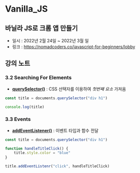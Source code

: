 # Vanilla_JS
## 바닐라 JS로 크롬 앱 만들기

* 일시 : 2022년 2월 24일 ~ 2022년 3월 일
* 링크 : https://nomadcoders.co/javascript-for-beginners/lobby

## 강의 노트
### 3.2 Searching For Elements

* [__querySelector()__](https://developer.mozilla.org/ko/docs/Web/API/Document/querySelector) : CSS 선택자를 이용하여 _첫번째 요소_ 가져옴

``` javascript
const title = documents.querySelector("div h1")

console.log(title)
```

### 3.3 Events

* [__addEventListener()__](https://developer.mozilla.org/ko/docs/Web/API/EventTarget/addEventListener) : 이벤트 타입과 함수 전달

``` javascript
const title = documents.querySelector("div h1")

function handleTitleClick() {
    title.style.color = "blue"
}

title.addEventListenr("click", handleTitleClick)
```
